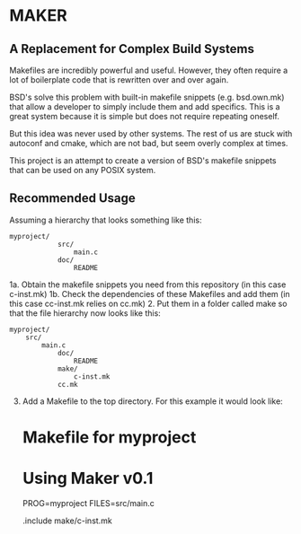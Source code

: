 MAKER
======
A Replacement for Complex Build Systems
---------------------------------------

Makefiles are incredibly powerful and useful. However, they often require a lot of boilerplate code that is rewritten over and over again.

BSD's solve this problem with built-in makefile snippets (e.g. bsd.own.mk) that allow a developer to simply include them and add specifics. This is a great system because it is simple but does not require repeating oneself.

But this idea was never used by other systems. The rest of us are stuck with autoconf and cmake, which are not bad, but seem overly complex at times.

This project is an attempt to create a version of BSD's makefile snippets that can be used on any POSIX system.


Recommended Usage
----------------
Assuming a hierarchy that looks something like this:

	myproject/
        		src/
            		main.c
        		doc/
             		README

1a. Obtain the makefile snippets you need from this repository 
	(in this case c-inst.mk)
1b. Check the dependencies of these Makefiles and add them
	(in this case cc-inst.mk relies on cc.mk)
2. Put them in a folder called make so that the file hierarchy now looks like this:

	myproject/
		src/
			main.c
        		doc/
            		README
        		make/
            		c-inst.mk
           		cc.mk

3. Add a Makefile to the top directory. For this example it would look like:

	# Makefile for myproject
	# Using Maker v0.1
	
	PROG=myproject
	FILES=src/main.c
	
	.include make/c-inst.mk


          
            
